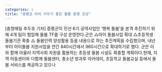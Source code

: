 ```yaml
---
categories: i
title: "증평군 아이 키우기 좋은 돌봄 환경 조성"
---
```

[충청매일 추두호 기자] 증평군이 민선 6기 공약사업인 ‘행복 돌봄’을 본격 추진하기 위해 4개 팀이 협업해 돌봄 TF를 구성 운영한다.군은 △아이 돌봄사업 확대 △초등학생 돌봄기관 확충 △ 돌봄인력 양성활용 등을 내용으로 하는 추진계획을 수립했으며, 내년부터 아이돌봄 지원사업을 연간 840시간에서 960시간으로 확대하기로 했다. 군은 이와 함께 아울러 지역사회 자원을 활용하는 초등생 돌봄 시설도 확충할 계획이다.현재, 지역 아동센터와 다함께 돌봄센터, 총소년 방과후 아카데미, 초등학교 돌봄교실 등에서 돌봄 서비스를 제공하고 있으나